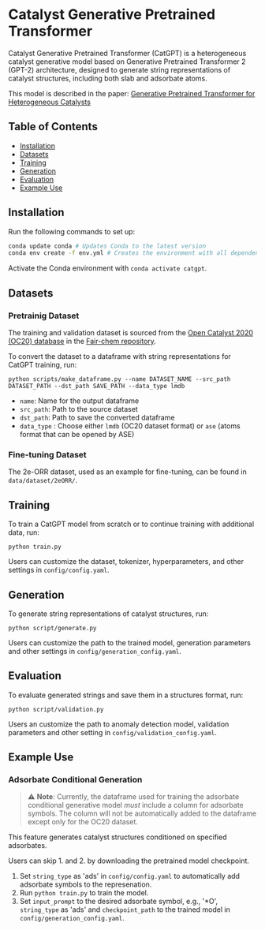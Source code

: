 # Catalyst Generative Pretrained Transformer
Catalyst Generative Pretrained Transformer (CatGPT) is a heterogeneous catalyst generative model based on Generative Pretrained Transformer 2 (GPT-2) architecture,
designed to generate string representations of catalyst structures, including both slab and adsorbate atoms.

This model is described in the paper: [Generative Pretrained Transformer for Heterogeneous Catalysts](https://arxiv.org/abs/2407.14040)

## Table of Contents

- [Installation](#installation)
- [Datasets](#datasets)
- [Training](#training)
- [Generation](#generation)
- [Evaluation](#evaluation)
- [Example Use](#example-use)

## Installation

Run the following commands to set up:

```bash
conda update conda # Updates Conda to the latest version
conda env create -f env.yml # Creates the environment with all dependencies
```
Activate the Conda environment with `conda activate catgpt`.

## Datasets

### Pretrainig Dataset
The training and validation dataset is sourced from the [Open Catalyst 2020 (OC20) database](https://fair-chem.github.io/core/datasets/oc20.html) in the [Fair-chem repository](https://github.com/FAIR-Chem/fairchem).

To convert the dataset to a dataframe with string representations for CatGPT training, run:
```
python scripts/make_dataframe.py --name DATASET_NAME --src_path DATASET_PATH --dst_path SAVE_PATH --data_type lmdb
```
- `name`: Name for the output dataframe
- `src_path`: Path to the source dataset
- `dst_path`: Path to save the converted dataframe
- `data_type` : Choose either `lmdb` (OC20 dataset format) or `ase` (atoms format that can be opened by ASE)

### Fine-tuning Dataset
The 2e-ORR dataset, used as an example for fine-tuning, can be found in `data/dataset/2eORR/`.

## Training

To train a CatGPT model from scratch or to continue training with additional data, run:

```
python train.py
```

Users can customize the dataset, tokenizer, hyperparameters, and other settings in `config/config.yaml`.

## Generation

To generate string representations of catalyst structures, run:

```
python script/generate.py
```

Users can customize the path to the trained model, generation parameters and other settings in `config/generation_config.yaml`.

## Evaluation

To evaluate generated strings and save them in a structures format, run:

```
python script/validation.py
```

Users an customize the path to anomaly detection model, validation parameters and other setting in `config/validation_config.yaml`.

## Example Use

### Adsorbate Conditional Generation
>⚠️ **Note**: Currently, the dataframe used for training the adsorbate conditional generative model *must* include a column for adsorbate symbols. The column will not be automatically added to the dataframe except only for the OC20 dataset.

This feature generates catalyst structures conditioned on specified adsorbates.

Users can skip 1. and 2. by downloading the pretrained model checkpoint.

1. Set `string_type` as 'ads' in `config/config.yaml` to automatically add adsorbate symbols to the represenation.
2. Run `python train.py` to train the model.
3. Set `input_prompt` to the desired adsorbate symbol, e.g., '*O', `string_type` as 'ads' and `checkpoint_path` to the trained model in `config/generation_config.yaml`.


